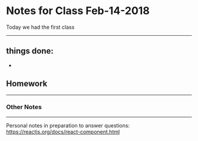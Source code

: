# Notes for Class Feb-14-2018

Today we had the first class 

-----------------------------------------------------------------------

## things done:

- 


## Homework




-----------------------------------------------------------------------
###        Other Notes





--------------------------------------------------------------------

Personal notes in preparation to answer questions: 
https://reactjs.org/docs/react-component.html

